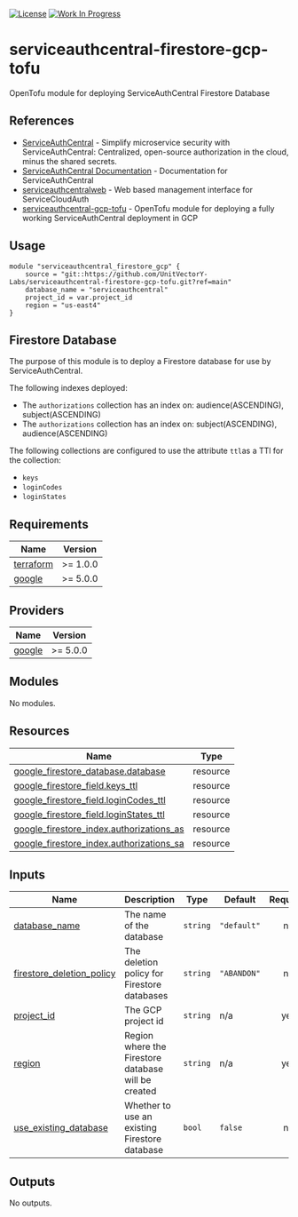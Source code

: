 [![License](https://img.shields.io/badge/License-Apache%202.0-blue.svg)](https://opensource.org/licenses/Apache-2.0) [![Work In Progress](https://img.shields.io/badge/Status-Work%20In%20Progress-yellow)](https://unitvectory-labs.github.io/uvy-labs-guide/bestpractices/status/#work-in-progress)

# serviceauthcentral-firestore-gcp-tofu

OpenTofu module for deploying ServiceAuthCentral Firestore Database

## References

- [ServiceAuthCentral](https://github.com/UnitVectorY-Labs/ServiceAuthCentral) - Simplify microservice security with ServiceAuthCentral: Centralized, open-source authorization in the cloud, minus the shared secrets.
- [ServiceAuthCentral Documentation](https://unitvectory-labs.github.io/ServiceAuthCentral/) - Documentation for ServiceAuthCentral
- [serviceauthcentralweb](https://github.com/UnitVectorY-Labs/serviceauthcentralweb) - Web based management interface for ServiceCloudAuth
- [serviceauthcentral-gcp-tofu](https://github.com/UnitVectorY-Labs/serviceauthcentral-gcp-tofu) - OpenTofu module for deploying a fully working ServiceAuthCentral deployment in GCP

## Usage

```hcl
module "serviceauthcentral_firestore_gcp" {
    source = "git::https://github.com/UnitVectorY-Labs/serviceauthcentral-firestore-gcp-tofu.git?ref=main"
    database_name = "serviceauthcentral"
    project_id = var.project_id
    region = "us-east4"
}
```

## Firestore Database

The purpose of this module is to deploy a Firestore database for use by ServiceAuthCentral.

The following indexes deployed:
- The `authorizations` collection has an index on: audience(ASCENDING), subject(ASCENDING)
- The `authorizations` collection has an index on: subject(ASCENDING), audience(ASCENDING)

The following collections are configured to use the attribute `ttl`as a TTl for the collection:
- `keys`
- `loginCodes`
- `loginStates`

<!-- BEGIN_TF_DOCS -->
## Requirements

| Name | Version |
|------|---------|
| <a name="requirement_terraform"></a> [terraform](#requirement\_terraform) | >= 1.0.0 |
| <a name="requirement_google"></a> [google](#requirement\_google) | >= 5.0.0 |

## Providers

| Name | Version |
|------|---------|
| <a name="provider_google"></a> [google](#provider\_google) | >= 5.0.0 |

## Modules

No modules.

## Resources

| Name | Type |
|------|------|
| [google_firestore_database.database](https://registry.terraform.io/providers/hashicorp/google/latest/docs/resources/firestore_database) | resource |
| [google_firestore_field.keys_ttl](https://registry.terraform.io/providers/hashicorp/google/latest/docs/resources/firestore_field) | resource |
| [google_firestore_field.loginCodes_ttl](https://registry.terraform.io/providers/hashicorp/google/latest/docs/resources/firestore_field) | resource |
| [google_firestore_field.loginStates_ttl](https://registry.terraform.io/providers/hashicorp/google/latest/docs/resources/firestore_field) | resource |
| [google_firestore_index.authorizations_as](https://registry.terraform.io/providers/hashicorp/google/latest/docs/resources/firestore_index) | resource |
| [google_firestore_index.authorizations_sa](https://registry.terraform.io/providers/hashicorp/google/latest/docs/resources/firestore_index) | resource |

## Inputs

| Name | Description | Type | Default | Required |
|------|-------------|------|---------|:--------:|
| <a name="input_database_name"></a> [database\_name](#input\_database\_name) | The name of the database | `string` | `"default"` | no |
| <a name="input_firestore_deletion_policy"></a> [firestore\_deletion\_policy](#input\_firestore\_deletion\_policy) | The deletion policy for Firestore databases | `string` | `"ABANDON"` | no |
| <a name="input_project_id"></a> [project\_id](#input\_project\_id) | The GCP project id | `string` | n/a | yes |
| <a name="input_region"></a> [region](#input\_region) | Region where the Firestore database will be created | `string` | n/a | yes |
| <a name="input_use_existing_database"></a> [use\_existing\_database](#input\_use\_existing\_database) | Whether to use an existing Firestore database | `bool` | `false` | no |

## Outputs

No outputs.
<!-- END_TF_DOCS -->
